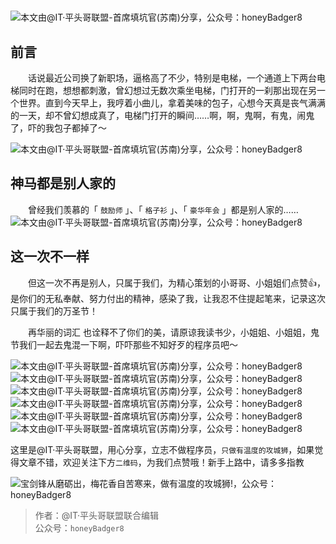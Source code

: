 # 

![本文由@IT·平头哥联盟-首席填坑官(苏南)分享，公众号：honeyBadger8](./_banner/banner02.png)
## 前言
　　话说最近公司换了新职场，逼格高了不少，特别是电梯，一个通道上下两台电梯同时在跑，想想都刺激，曾幻想过无数次乘坐电梯，门打开的一刹那出现在另一个世界。直到今天早上，我哼着小曲儿，拿着美味的包子，心想今天真是丧气满满的一天，却不曾幻想成真了，电梯门打开的瞬间……啊，啊，鬼啊，有鬼，闹鬼了，吓的我包子都掉了～

![本文由@IT·平头哥联盟-首席填坑官(苏南)分享，公众号：honeyBadger8](./_images/hall001.png)

## 神马都是别人家的

　　曾经我们羡慕的「 `鼓励师` 」、「 `格子衫` 」、「 `豪华年会` 」都是别人家的……
![本文由@IT·平头哥联盟-首席填坑官(苏南)分享，公众号：honeyBadger8](./_images/hall002.png)

## 这一次不一样

　　但这一次不再是别人，只属于我们，为精心策划的小哥哥、小姐姐们点赞👍，是你们的无私奉献、努力付出的精神，感染了我，让我忍不住提起笔来，记录这次只属于我们的万圣节！

　　再华丽的词汇 也诠释不了你们的美，请原谅我读书少，小姐姐、小姐姐，鬼节我们一起去鬼混一下啊，吓吓那些不知好歹的程序员吧～

![本文由@IT·平头哥联盟-首席填坑官(苏南)分享，公众号：honeyBadger8](./_images/hall008.png)
![本文由@IT·平头哥联盟-首席填坑官(苏南)分享，公众号：honeyBadger8](./_images/hall005.jpeg)
![本文由@IT·平头哥联盟-首席填坑官(苏南)分享，公众号：honeyBadger8](./_images/hall003.jpeg)
![本文由@IT·平头哥联盟-首席填坑官(苏南)分享，公众号：honeyBadger8](./_images/hall004.jpeg)
![本文由@IT·平头哥联盟-首席填坑官(苏南)分享，公众号：honeyBadger8](./_images/hall009.png)
![本文由@IT·平头哥联盟-首席填坑官(苏南)分享，公众号：honeyBadger8](./_images/hall010.png)

这里是@IT·平头哥联盟，用心分享，立志不做程序员，`只做有温度的攻城狮`，如果觉得文章不错，欢迎关注下方`二维码`，为我们点赞哦！新手上路中，请多多指教

![宝剑锋从磨砺出，梅花香自苦寒来，做有温度的攻城狮!，公众号：honeyBadger8](https://honeybadger8.github.io/blog/frontends/_banner/card.gif)


> 作者：@IT·平头哥联盟联合编辑<br/>
> 公众号：`honeyBadger8`






